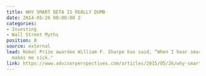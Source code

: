 ```yaml
---
title: WHY SMART BETA IS REALLY DUMB
date: 2014-05-26 00:00:00 Z
categories:
- Investing
- Wall Street Myths
position: 8
source: external
lead: Nobel Prize awardee William F. Sharpe has said, “When I hear smart beta, it
  makes me sick."
link: https://www.advisorperspectives.com/articles/2015/05/26/why-smart-beta-is-really-dumb
---
```


